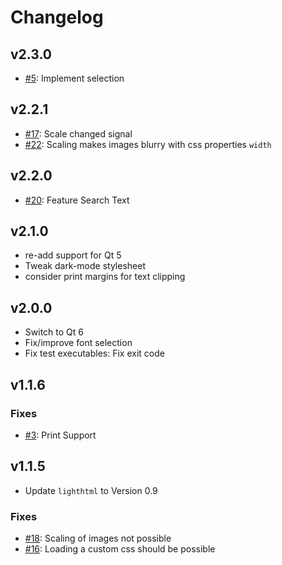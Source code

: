 # Changelog

## v2.3.0

- [#5](https://github.com/procitec/qlitehtmlbrowser/issues/5): Implement selection


## v2.2.1

- [#17](https://github.com/procitec/qlitehtmlbrowser/issues/17): Scale changed signal
- [#22](https://github.com/procitec/qlitehtmlbrowser/issues/22): Scaling makes images blurry with css properties `width`

## v2.2.0

- [#20](https://github.com/procitec/qlitehtmlbrowser/issues/20): Feature Search Text

## v2.1.0

- re-add support for Qt 5
- Tweak dark-mode stylesheet
- consider print margins for text clipping

## v2.0.0

- Switch to Qt 6
- Fix/improve font selection
- Fix test executables: Fix exit code

## v1.1.6

### Fixes

- [#3](https://github.com/procitec/qlitehtmlbrowser/issues/3): Print Support

## v1.1.5

- Update `lighthtml` to Version 0.9

### Fixes

- [#18](https://github.com/procitec/qlitehtmlbrowser/issues/18): Scaling of images not possible
- [#16](https://github.com/procitec/qlitehtmlbrowser/issues/16): Loading a custom css should be possible
